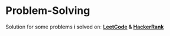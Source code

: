 # Problem-Solving
Solution for some problems i solved on: **[LeetCode](https://leetcode.com/OrabiMix/) & [HackerRank](https://www.hackerrank.com/orabikhaled880?hr_r=1)**
